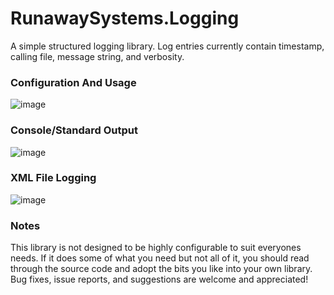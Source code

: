 # RunawaySystems.Logging
A simple structured logging library. Log entries currently contain timestamp, calling file, message string, and verbosity.

### Configuration And Usage
![image](https://user-images.githubusercontent.com/73957583/106370966-f4aec900-6324-11eb-9359-39e0ce3538ce.png)
### Console/Standard Output
![image](https://user-images.githubusercontent.com/73957583/106370974-07290280-6325-11eb-8331-95b5fd7d95c9.png)
### XML File Logging
![image](https://user-images.githubusercontent.com/73957583/106370991-1e67f000-6325-11eb-99c5-02e0d5e09325.png)

### Notes
This library is not designed to be highly configurable to suit everyones needs. If it does some of what you need but not all of it, you should read through the source code and adopt the bits you like into your own library. Bug fixes, issue reports, and suggestions are welcome and appreciated!
